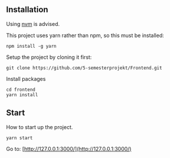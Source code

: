 ## Installation

Using [nvm](https://github.com/coreybutler/nvm-windows) is advised.

This project uses yarn rather than npm, so this must be installed:

```
npm install -g yarn
```

Setup the project by cloning it first:

```
git clone https://github.com/5-semesterprojekt/Frontend.git
```

Install packages
```
cd frontend
yarn install
```

## Start

How to start up the project.

```
yarn start
```

Go to: [http://127.0.0.1:3000/](http://127.0.0.1:3000/)
